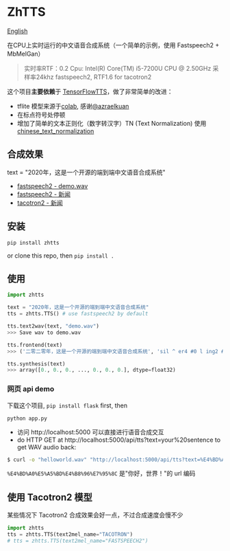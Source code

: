 # ZhTTS
[English](https://github.com/Jackiexiao/zhtts/blob/main/README.md)

在CPU上实时运行的中文语音合成系统（一个简单的示例，使用 Fastspeech2 + MbMelGan）

> 实时率RTF：0.2 Cpu: Intel(R) Core(TM) i5-7200U CPU @ 2.50GHz 采样率24khz  fastspeech2, RTF1.6 for tacotron2

这个项目**主要依赖**于 [TensorFlowTTS](https://github.com/TensorSpeech/TensorFlowTTS)，做了非常简单的改进：

* tflite 模型来源于[colab](https://colab.research.google.com/drive/1Ma3MIcSdLsOxqOKcN1MlElncYMhrOg3J?usp=sharing), 感谢[@azraelkuan](https://github.com/azraelkuan)
* 在标点符号处停顿
* 增加了简单的文本正则化（数字转汉字）TN (Text Normalization) 使用 [chinese_text_normalization](https://github.com/speechio/chinese_text_normalization)

## 合成效果
text = "2020年，这是一个开源的端到端中文语音合成系统"

* [fastspeech2 - demo.wav](https://uploader.shimo.im/f/ntu3b9McVNp7yQPb.wav)
* [fastspeech2 - 新闻](https://uploader.shimo.im/f/78vEowrUp3nzVhLX.mp3)
* [tacotron2 - 新闻](https://uploader.shimo.im/f/KTqcpOjna4bJ3Khn.mp3)

## 安装
```
pip install zhtts
```
or clone this repo, then ` pip install . `

## 使用
```python
import zhtts

text = "2020年，这是一个开源的端到端中文语音合成系统"
tts = zhtts.TTS() # use fastspeech2 by default

tts.text2wav(text, "demo.wav")
>>> Save wav to demo.wav

tts.frontend(text)
>>> ('二零二零年，这是一个开源的端到端中文语音合成系统', 'sil ^ er4 #0 l ing2 #0 ^ er4 #0 l ing2 #0 n ian2 #0 #3 zh e4 #0 sh iii4 #0 ^ i2 #0 g e4 #0 k ai1 #0 ^ van2 #0 d e5 #0 d uan1 #0 d ao4 #0 d uan1 #0 zh ong1 #0 ^ uen2 #0 ^ v3 #0 ^ in1 #0 h e2 #0 ch eng2 #0 x i4 #0 t ong3 sil')

tts.synthesis(text)
>>> array([0., 0., 0., ..., 0., 0., 0.], dtype=float32)
```

### 网页 api demo
下载这个项目, `pip install flask` first, then
```
python app.py
```
* 访问 http://localhost:5000 可以直接进行语音合成交互
* do HTTP GET at http://localhost:5000/api/tts?text=your%20sentence to get WAV audio back:

```sh
$ curl -o "helloworld.wav" "http://localhost:5000/api/tts?text=%E4%BD%A0%E5%A5%BD%E4%B8%96%E7%95%8C"
```
`%E4%BD%A0%E5%A5%BD%E4%B8%96%E7%95%8C` 是"你好，世界！"的 url 编码

## 使用 Tacotron2 模型
某些情况下 Tacotron2 合成效果会好一点，不过合成速度会慢不少
```python
import zhtts
tts = zhtts.TTS(text2mel_name="TACOTRON")
# tts = zhtts.TTS(text2mel_name="FASTSPEECH2")
```
